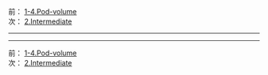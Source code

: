 前： [1-4.Pod-volume](1-4.Pod-volume.md)  
次： [2.Intermediate](../2.Intermediate/README.md)

---

---

前： [1-4.Pod-volume](1-4.Pod-volume.md)  
次： [2.Intermediate](../2.Intermediate/README.md)